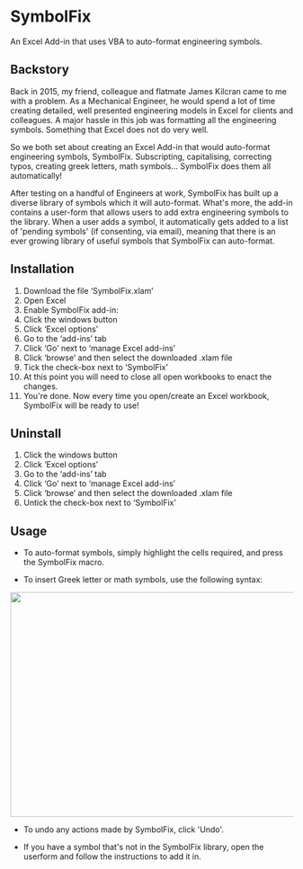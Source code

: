 # SymbolFix
An Excel Add-in that uses VBA to auto-format engineering symbols.

## Backstory
Back in 2015, my friend, colleague and flatmate James Kilcran came to me with a problem. As a Mechanical Engineer, he would spend a lot of time creating detailed, well presented engineering models in Excel for clients and colleagues. A major hassle in this job was formatting all the engineering symbols. Something that Excel does not do very well.

So we both set about creating an Excel Add-in that would auto-format engineering symbols, SymbolFix. Subscripting, capitalising, correcting typos, creating greek letters, math symbols... SymbolFix does them all automatically! 

After testing on a handful of Engineers at work, SymbolFix has built up a diverse library of symbols which it will auto-format. What's more, the add-in contains a user-form that allows users to add extra engineering symbols to the library. When a user adds a symbol, it automatically gets added to a list of 'pending symbols' (if consenting, via email), meaning that there is an ever growing library of useful symbols that SymbolFix can auto-format.

## Installation
1.	Download the file ‘SymbolFix.xlam’
1.	Open Excel
1.	Enable SymbolFix add-in:
  1.	Click the windows button
  1.	Click ‘Excel options’
  1.	Go to the ‘add-ins’ tab
  1.	Click ‘Go’ next to ‘manage Excel add-ins’
  1.	Click ‘browse’ and then select the downloaded .xlam file
  1.	Tick the check-box next to ‘SymbolFix’
1. At this point you will need to close all open workbooks to enact the changes. 
1. You're done. Now every time you open/create an Excel workbook, SymbolFix will be ready to use!

## Uninstall
1. Click the windows button
1. Click ‘Excel options’
  1.	Go to the ‘add-ins’ tab
  1.	Click ‘Go’ next to ‘manage Excel add-ins’
  1.	Click ‘browse’ and then select the downloaded .xlam file
  1.  Untick the check-box next to ‘SymbolFix’

## Usage
* To auto-format symbols, simply highlight the cells required, and press the SymbolFix macro.

* To insert Greek letter or math symbols, use the following syntax:


<img width="600" height="400" src="https://user-images.githubusercontent.com/22935783/42175087-473c18ee-7e1c-11e8-8376-50cca78ebaf1.PNG">

* To undo any actions made by SymbolFix, click 'Undo'.


* If you have a symbol that's not in the SymbolFix library, open the userform and follow the instructions to add it in.



